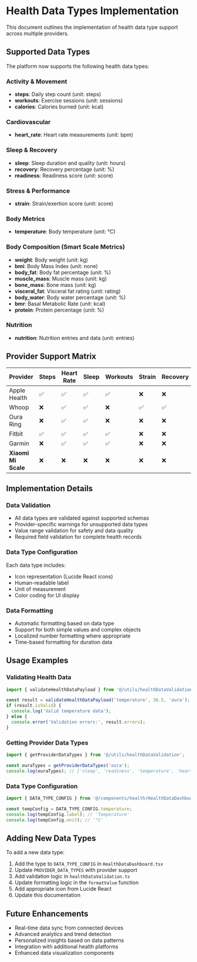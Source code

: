 # Health Data Types Implementation

This document outlines the implementation of health data type support across multiple providers.

## Supported Data Types

The platform now supports the following health data types:

### Activity & Movement
- **steps**: Daily step count (unit: steps)
- **workouts**: Exercise sessions (unit: sessions)
- **calories**: Calories burned (unit: kcal)

### Cardiovascular
- **heart_rate**: Heart rate measurements (unit: bpm)

### Sleep & Recovery
- **sleep**: Sleep duration and quality (unit: hours)
- **recovery**: Recovery percentage (unit: %)
- **readiness**: Readiness score (unit: score)

### Stress & Performance
- **strain**: Strain/exertion score (unit: score)

### Body Metrics
- **temperature**: Body temperature (unit: °C)

### Body Composition (Smart Scale Metrics)
- **weight**: Body weight (unit: kg)
- **bmi**: Body Mass Index (unit: none)
- **body_fat**: Body fat percentage (unit: %)
- **muscle_mass**: Muscle mass (unit: kg)
- **bone_mass**: Bone mass (unit: kg)
- **visceral_fat**: Visceral fat rating (unit: rating)
- **body_water**: Body water percentage (unit: %)
- **bmr**: Basal Metabolic Rate (unit: kcal)
- **protein**: Protein percentage (unit: %)

### Nutrition
- **nutrition**: Nutrition entries and data (unit: entries)

## Provider Support Matrix

| Provider        | Steps | Heart Rate | Sleep | Workouts | Strain | Recovery | Readiness | Temperature | Nutrition | Calories | Weight | BMI | Body Fat | Muscle Mass | Body Composition |
|-----------------|-------|------------|-------|-----------|---------|----------|-----------|-------------|-----------|----------|--------|-----|----------|-------------|------------------|
| Apple Health    | ✅    | ✅         | ✅    | ✅        | ❌      | ❌       | ❌        | ❌          | ✅        | ❌       | ❌     | ❌  | ❌       | ❌          | ❌               |
| Whoop           | ❌    | ✅         | ✅    | ❌        | ✅      | ✅       | ❌        | ❌          | ❌        | ❌       | ❌     | ❌  | ❌       | ❌          | ❌               |
| Oura Ring       | ❌    | ✅         | ✅    | ❌        | ❌      | ❌       | ✅        | ✅          | ❌        | ❌       | ❌     | ❌  | ❌       | ❌          | ❌               |
| Fitbit          | ✅    | ✅         | ✅    | ✅        | ❌      | ❌       | ❌        | ❌          | ❌        | ✅       | ❌     | ❌  | ❌       | ❌          | ❌               |
| Garmin          | ❌    | ✅         | ✅    | ✅        | ❌      | ❌       | ❌        | ❌          | ❌        | ✅       | ❌     | ❌  | ❌       | ❌          | ❌               |
| **Xiaomi Mi Scale** | ❌    | ❌         | ❌    | ❌        | ❌      | ❌       | ❌        | ❌          | ❌        | ❌       | ✅     | ✅  | ✅       | ✅          | ✅               |

## Implementation Details

### Data Validation
- All data types are validated against supported schemas
- Provider-specific warnings for unsupported data types
- Value range validation for safety and data quality
- Required field validation for complete health records

### Data Type Configuration
Each data type includes:
- Icon representation (Lucide React icons)
- Human-readable label
- Unit of measurement
- Color coding for UI display

### Data Formatting
- Automatic formatting based on data type
- Support for both simple values and complex objects
- Localized number formatting where appropriate
- Time-based formatting for duration data

## Usage Examples

### Validating Health Data
```typescript
import { validateHealthDataPayload } from '@/utils/healthDataValidation';

const result = validateHealthDataPayload('temperature', 36.5, 'oura');
if (result.isValid) {
  console.log('Valid temperature data');
} else {
  console.error('Validation errors:', result.errors);
}
```

### Getting Provider Data Types
```typescript
import { getProviderDataTypes } from '@/utils/healthDataValidation';

const ouraTypes = getProviderDataTypes('oura');
console.log(ouraTypes); // ['sleep', 'readiness', 'temperature', 'heart_rate']
```

### Data Type Configuration
```typescript
import { DATA_TYPE_CONFIG } from '@/components/health/HealthDataDashboard';

const tempConfig = DATA_TYPE_CONFIG.temperature;
console.log(tempConfig.label); // 'Temperature'
console.log(tempConfig.unit); // '°C'
```

## Adding New Data Types

To add a new data type:

1. Add the type to `DATA_TYPE_CONFIG` in `HealthDataDashboard.tsx`
2. Update `PROVIDER_DATA_TYPES` with provider support
3. Add validation logic in `healthDataValidation.ts`
4. Update formatting logic in the `formatValue` function
5. Add appropriate icon from Lucide React
6. Update this documentation

## Future Enhancements

- Real-time data sync from connected devices
- Advanced analytics and trend detection
- Personalized insights based on data patterns
- Integration with additional health platforms
- Enhanced data visualization components